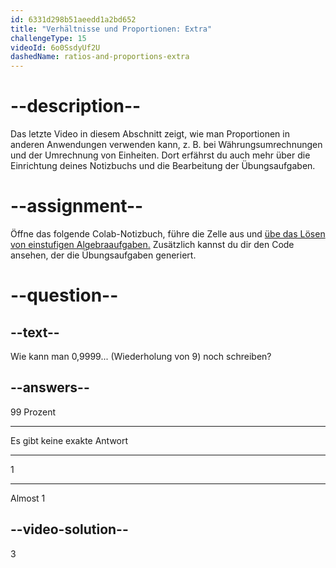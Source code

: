 ```yaml
---
id: 6331d298b51aeedd1a2bd652
title: "Verhältnisse und Proportionen: Extra"
challengeType: 15
videoId: 6o0SsdyUf2U
dashedName: ratios-and-proportions-extra
---
```


# --description--

Das letzte Video in diesem Abschnitt zeigt, wie man Proportionen in anderen Anwendungen verwenden kann, z. B. bei Währungsumrechnungen und der Umrechnung von Einheiten. Dort erfährst du auch mehr über die Einrichtung deines Notizbuchs und die Bearbeitung der Übungsaufgaben.

# --assignment--

Öffne das folgende Colab-Notizbuch, führe die Zelle aus und <a href="https://colab.research.google.com/drive/1XjmHoERFKcvol7FPidQE-wgdvR82HV45" target="_blank" rel="noopener noreferrer nofollow">übe das Lösen von einstufigen Algebraaufgaben.</a> Zusätzlich kannst du dir den Code ansehen, der die Übungsaufgaben generiert.

# --question--

## --text--

Wie kann man 0,9999... (Wiederholung von 9) noch schreiben?

## --answers--

99 Prozent

---

Es gibt keine exakte Antwort

---

1

---

Almost 1

## --video-solution--

3
